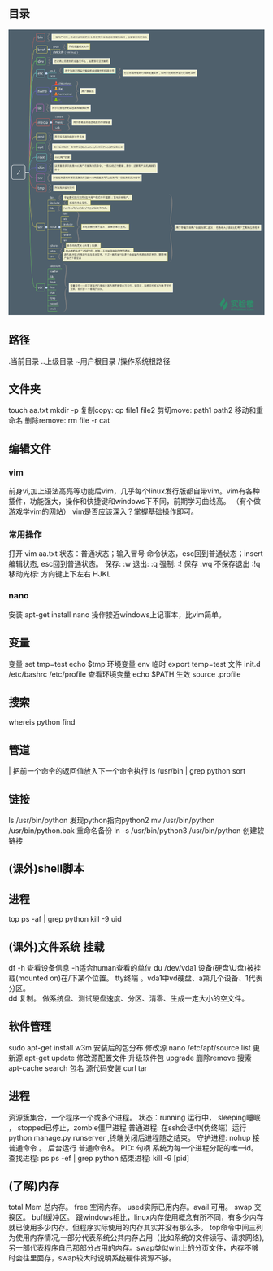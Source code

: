 ## 目录
![](3目录结构.png)
## 路径
.当前目录  ..上级目录  ~用户根目录  /操作系统根路径
## 文件夹
touch aa.txt
mkdir  -p
复制copy: cp file1 file2
剪切move: path1 path2  移动和重命名
删除remove: rm file
-r
cat

## 编辑文件
### vim
前身vi,加上语法高亮等功能后vim，几乎每个linux发行版都自带vim。vim有各种插件，功能强大，操作和快捷键和windows下不同，前期学习曲线高。
（有个做游戏学vim的网站）
vim是否应该深入？掌握基础操作即可。
### 常用操作
打开 vim aa.txt
状态：普通状态；输入冒号 命令状态，esc回到普通状态；insert 编辑状态, esc回到普通状态。
保存:  :w
退出:  :q
强制:  :!
保存   :wq      不保存退出 :!q
移动光标: 方向键上下左右  HJKL
### nano
安装 apt-get install nano
操作接近windows上记事本，比vim简单。

## 变量
变量 set tmp=test   echo $tmp
环境变量 env
临时 export temp=test
文件 init.d /etc/bashrc  /etc/profile
查看环境变量 echo $PATH
生效 source .profile

## 搜索
whereis python
find

## 管道
|  把前一个命令的返回值放入下一个命令执行
ls /usr/bin | grep python
sort

## 链接
ls /usr/bin/python   发现python指向python2
mv /usr/bin/python /usr/bin/python.bak 重命名备份
ln  -s  /usr/bin/python3  /usr/bin/python  创建软链接

## (课外)shell脚本

## 进程
top
ps -af | grep python
kill -9 uid

## (课外)文件系统 挂载
df -h 查看设备信息    -h适合human查看的单位
du
/dev/vda1    设备(硬盘\U盘)被挂载(mounted on)在/下某个位置。 tty终端 。vda1中vd硬盘、a第几个设备、1代表分区。  
dd  复制。 做系统盘、测试硬盘速度、分区、清零、生成一定大小的空文件。

## 软件管理
sudo apt-get install w3m   安装后的包分布
修改源 nano /etc/apt/source.list
更新源 apt-get update   修改源配置文件
升级软件包 upgrade    删除remove
搜索apt-cache search 包名
源代码安装 curl tar





## 进程
资源簇集合，一个程序一个或多个进程。
状态：running 运行中， sleeping睡眠 ， stopped已停止，zombie僵尸进程
普通进程: 在ssh会话中(伪终端）运行python manage.py runserver ,终端关闭后进程随之结束。
守护进程: nohup  接普通命令    。 后台运行  普通命令&。
PID: 句柄 系统为每一个进程分配的唯一id。
查找进程: ps      ps -ef | grep python
结束进程: kill -9 [pid]
## (了解)内存
total Mem 总内存。 free 空闲内存。 used实际已用内存。avail 可用。
swap 交换区。 buff缓冲区。
跟windows相比，linux内存使用概念有所不同，有多少内存就已使用多少内存。但程序实际使用的内存其实并没有那么多。
top命令中间三列为使用内存情况,一部分代表系统公共内存占用（比如系统的文件读写、请求网络),另一部代表程序自己那部分占用的内存。swap类似win上的分页文件，内存不够时会往里面存，swap较大时说明系统硬件资源不够。







